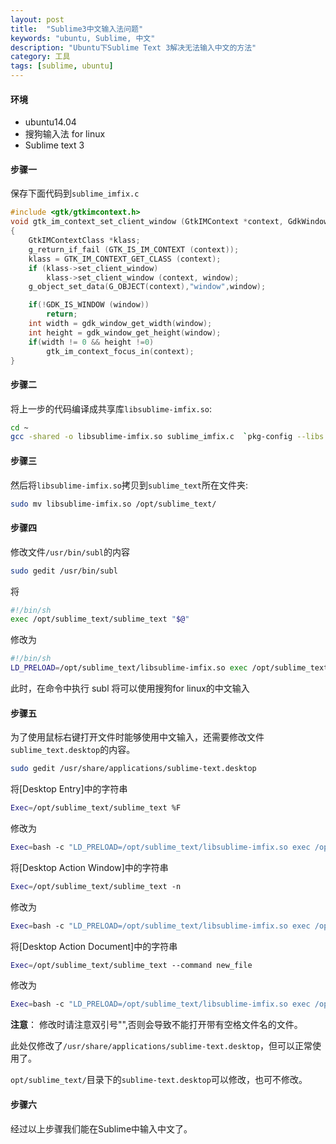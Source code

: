 ```yaml
---
layout: post
title:  "Sublime3中文输入法问题"
keywords: "ubuntu, Sublime, 中文"
description: "Ubuntu下Sublime Text 3解决无法输入中文的方法"
category: 工具
tags: [sublime, ubuntu]
---
```


#### 环境

- ubuntu14.04
- 搜狗输入法 for linux
- Sublime text 3

#### 步骤一

保存下面代码到`sublime_imfix.c`

```c
#include <gtk/gtkimcontext.h>
void gtk_im_context_set_client_window (GtkIMContext *context, GdkWindow *window)
{
	GtkIMContextClass *klass;
	g_return_if_fail (GTK_IS_IM_CONTEXT (context));
	klass = GTK_IM_CONTEXT_GET_CLASS (context);
 	if (klass->set_client_window)
   		klass->set_client_window (context, window);
 	g_object_set_data(G_OBJECT(context),"window",window);

 	if(!GDK_IS_WINDOW (window))
   		return;
 	int width = gdk_window_get_width(window);
 	int height = gdk_window_get_height(window);
 	if(width != 0 && height !=0)
   		gtk_im_context_focus_in(context);
}
```
<!-- more -->

#### 步骤二

将上一步的代码编译成共享库`libsublime-imfix.so`:

```bash
cd ~
gcc -shared -o libsublime-imfix.so sublime_imfix.c  `pkg-config --libs --cflags gtk+-2.0` -fPIC

```

#### 步骤三

然后将`libsublime-imfix.so`拷贝到`sublime_text`所在文件夹:

```bash
sudo mv libsublime-imfix.so /opt/sublime_text/
```

#### 步骤四

修改文件`/usr/bin/subl`的内容

```bash
sudo gedit /usr/bin/subl
```
将

```bash
#!/bin/sh
exec /opt/sublime_text/sublime_text "$@"
```
修改为

```bash
#!/bin/sh
LD_PRELOAD=/opt/sublime_text/libsublime-imfix.so exec /opt/sublime_text/sublime_text "$@"
```

此时，在命令中执行 subl 将可以使用搜狗for linux的中文输入

#### 步骤五

为了使用鼠标右键打开文件时能够使用中文输入，还需要修改文件`sublime_text.desktop`的内容。

```bash
sudo gedit /usr/share/applications/sublime-text.desktop
```

将[Desktop Entry]中的字符串

```bash
Exec=/opt/sublime_text/sublime_text %F
```

修改为

```bash
Exec=bash -c "LD_PRELOAD=/opt/sublime_text/libsublime-imfix.so exec /opt/sublime_text/sublime_text %F"
```

将[Desktop Action Window]中的字符串

```bash
Exec=/opt/sublime_text/sublime_text -n
```
修改为

```bash
Exec=bash -c "LD_PRELOAD=/opt/sublime_text/libsublime-imfix.so exec /opt/sublime_text/sublime_text -n"
```

将[Desktop Action Document]中的字符串

```bash
Exec=/opt/sublime_text/sublime_text --command new_file
```
修改为

```bash
Exec=bash -c "LD_PRELOAD=/opt/sublime_text/libsublime-imfix.so exec /opt/sublime_text/sublime_text --command new_file"
```

**注意**：
修改时请注意双引号"",否则会导致不能打开带有空格文件名的文件。

此处仅修改了`/usr/share/applications/sublime-text.desktop`，但可以正常使用了。

`opt/sublime_text/`目录下的`sublime-text.desktop`可以修改，也可不修改。

#### 步骤六

经过以上步骤我们能在Sublime中输入中文了。

